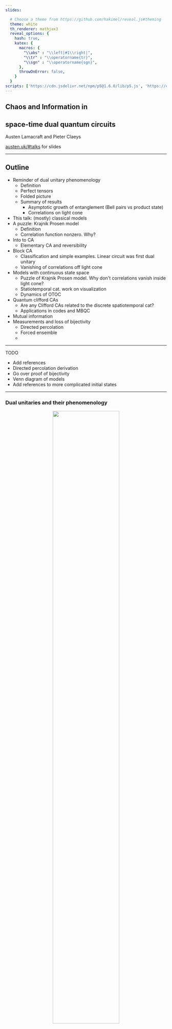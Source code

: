 ```yaml
---
slides:

  # Choose a theme from https://github.com/hakimel/reveal.js#theming
  theme: white
  th_renderer: mathjax3
  reveal_options: {
    hash: true,
    katex: {
      macros: {
        "\\abs" : "\\left|#1\\right|",
        "\\tr" : "\\operatorname{tr}",
        "\\sgn" : "\\operatorname{sgn}",
      },
      throwOnError: false,
    }
  }
scripts: ['https://cdn.jsdelivr.net/npm/p5@1.6.0/lib/p5.js', 'https://cdn.jsdelivr.net/npm/mathjs@11.7.0/lib/browser/math.min.js']
---
```


## Chaos and Information in 
## space-time dual quantum circuits

Austen Lamacraft and Pieter Claeys

[austen.uk/#talks](https://austen.uk/#talks) for slides


---

## Outline

- Reminder of dual unitary phenomenology
  - Definition
  - Perfect tensors
  - Folded picture
  - Summary of results
    - Asymptotic growth of entanglement (Bell pairs vs product state)
    - Correlations on light cone
- This talk: (mostly) classical models
- A puzzle: Krajnik Prosen model
  - Definition
  - Correlation function nonzero. Why? 
- Into to CA
  - Elementary CA and reversibility
- Block CA
  - Classification and simple examples. Linear circuit was first dual unitary
  - Vanishing of correlations off light cone
- Models with continuous state space
  - Puzzle of Krajnik Prosen model. Why don't correlations vanish inside light cone?
  - Statiotemporal cat. work on visualization
  - Dynamics of OTOC
- Quantum clifford CAs
  - Are any Clifford CAs related to the discrete spatiotemporal cat?
  - Applications in codes and MBQC
- Mutual information
- Measurements and loss of bijectivity
  - Directed percolation 
  - Forced ensemble 
  - 

---

TODO

- Add references
- Directed percolation derivation
- Go over proof of bijectivity
- Venn diagram of models
- Add references to more complicated initial states

---
  
### Dual unitaries and their phenomenology 

<figure align="center">
<img src="assets/circuit.png" width="70%"/>
</figure>


---

### Expectation values

- Evaluate $\bra{\Psi}\mathcal{O}\ket{\Psi}=\bra{\Psi_0}\mathcal{U}^\dagger\mathcal{O}\mathcal{U}\ket{\Psi_0}$ for local $\mathcal{O}$

 
<div align="center"> 
<object data="../new-rules-tum/assets/expectation.svg" type="image/svg+xml" width='600'></object>
</div>

---

### Folded picture


<figure align="center">
<img src="../new-rules-tum/assets/diag_folded.png" width="60%">
</figure>

- After folding, lines correspond to two indices / 4 dimensions 

---

### Unitarity in folded picture

- Circle denotes $\delta_{ab}$

<figure align="center">
<img src="../new-rules-tum/assets/folded-unitarity.png" width="60%">
</figure>

---

### $\bra{\Psi}\mathcal{O}\ket{\Psi}$ in folded picture

- Emergence of "light cone"

<object data="../new-rules-tum/assets/folded-expectation.svg" type="image/svg+xml"></object>

---

### Reduced density matrix

- Expectation values in region $A$ evaluated using *reduced density matrix*

$$
\rho_A = \operatorname{tr}\_{\bar A}\left[\ket{\Psi}\bra{\Psi}\right]=\operatorname{tr}_{\bar A}\left[\mathcal{U}\ket{\Psi_0}\bra{\Psi_0}\mathcal{U}^\dagger\right]
$$

<object data="../new-rules-tum/assets/reduced-density-matrix.svg" type="image/svg+xml"></object>


---

### Toy model 

<figure align="center">
<img src="../new-rules-tum/assets/bell-swap.png" width="100%"/>
</figure>

- For a Bell pair consisting of qubits at sites $m$ and $n$:

  - If $n\in A$, $m\in\bar A$, $\rho_A$ has factor $\mathbb{1}_n$. 

  - If $m, n\in A$ they contribute a factor $\ket{\Phi^+}\_{nm}\bra{\Phi^+}\_{nm}$ (pure)

- Only first case contributes to `$
 S_A = \min(4\lfloor t/2\rfloor, |A|) \text{ bits}
$`

---
  

### Dual unitary gates

- Impose additional restriction

<figure align="center">
<img src="../new-rules-tum/assets/folded-dual-unitarity.png" width="60%">
</figure>

- [Gopalakrishnan and Lamacraft (2012)](https://journals.aps.org/prb/abstract/10.1103/PhysRevB.100.064309), [Bertini, Kos, and Prosen (2019)](https://journals.aps.org/prl/abstract/10.1103/PhysRevLett.123.210601)

---

## $\rho_A$ via dual unitarity

- 8 sites; 4 layers

<object data="../new-rules-tum/assets/A-entropy-quantum.svg" type="image/svg+xml"></object>

- $\rho_A$ is unitary transformation of
  
$$
  \mathbb{1}\otimes\mathbb{1}\otimes\mathbb{1}\otimes\mathbb{1}\otimes\mathbb{1}\otimes\mathbb{1}\otimes\mathbb{1}\otimes\mathbb{1}
$$

---

## Shallower...

<object data="../new-rules-tum/assets/A-entropy-quantum-shallower.svg" type="image/svg+xml"></object>

- $\rho_A$ is unitary transformation of 
  
$$
\mathbb{1}\otimes\mathbb{1}\ket{\Phi^+}\bra{\Phi^+}\otimes\ket{\Phi^+}\bra{\Phi^+}\otimes\mathbb{1}\otimes\mathbb{1}
$$

---

### General case

- RDM is unitary transformation of 

$$
\rho_0=\overbrace{\frac{\mathbb{1}}{2}\otimes \frac{\mathbb{1}}{2} \cdots }^{t-1} \otimes\overbrace{\ket{\Phi^+}\bra{\Phi^+} \cdots }^{N_A/2-t+1 } \otimes \overbrace{\frac{\mathbb{1}}{2}\otimes \frac{\mathbb{1}}{2} \cdots }^{t-1}
$$

- RDM has $2^{\min(2t-2,N_A)}$ non-zero eigenvalues all equal to $\left(\frac{1}{2}\right)^{\min(2t-2,N_A)}$


- Converse – maximal entanglement growth implies dual unitary gates – recently proved by [Zhou and Harrow (2022)](https://arxiv.org/abs/2204.10341)

---

## Thermalization

- After $N_A/2 + 1$ steps, reduced density matrix is $\propto \mathbb{1}$

- All expectations (with $A$) take on infinite temperature value

---

### The dual unitary family

- $4\times 4$ unitaries are 16-dimensional

- Family of dual unitaries is 14-dimensional
 
- Includes *kicked Ising model* at particular values of couplings
  
- Dual unitaries not "integrable" but have enough structure to allow many calculations

---

## Floquet theory: kicked Ising model

- Time dependent Hamiltonian with kicks at $t=0,1,2,\ldots$.

`$$
\begin{aligned}
H_{\text{KIM}}(t) = H_\text{I}[\mathbf{h}] + \sum_{m}\delta(t-n)H_\text{K}\\
H_\text{I}[\mathbf{h}]=\sum_{j=1}^L\left[J Z_j Z_{j+1} + h_j Z_j\right],\qquad H_\text{K} &= b\sum_{j=1}^L X_j,
\end{aligned}
$$`

- "Stroboscopic" form of $U(t)=\mathcal{T}\exp\left[-i\int^t H_{\text{KIM}}(t') dt'\right]$

`$$
\begin{aligned}
  U(n_+) &= \left[U(1_+)\right]^n,\qquad U(1_-) = K I_\mathbf{h}\\
  I_\mathbf{h} &= e^{-iH_\text{I}[\mathbf{h}]}, \qquad K = e^{-iH_\text{K}}
\end{aligned}
$$`

---

## KIM as a circuit

<p align="center">
<img src="../new-rules-tum/assets/kim-circuit.png" width="200"/>
</p>

`$$
\begin{aligned}
  \mathcal{K} &= \exp\left[-i b X\right]\\
  \mathcal{I} &= \exp\left[-iJ Z_1 Z_2 -i \left(h_1 Z_1 + h_2 Z_2\right)/2\right].
\end{aligned}
$$`

---


### Entanglement Growth for Self-Dual KIM

- [Bertini, Kos, Prosen (2019)](https://journals.aps.org/prx/abstract/10.1103/PhysRevX.9.021033) found that when $|J|=|b|=\pi/4$

$$
\lim_{L\to\infty} S_A =\min(2t-2,N_A)\log 2,
$$

- __Any $h_j$__; initial $Z_j$ product state

<p align="center">
<img src="../new-rules-tum/assets/bertini.png" width="500"/>
</p>

---

## Dual unitarity

- Recall KIM has circuit representation

<p align="center">
<img src="../new-rules-tum/assets/kim-circuit.png" width="200"/>
</p>

`$$
\begin{aligned}
  \mathcal{K} &= \exp\left[-i b X\right]\\
  \mathcal{I} &= \exp\left[-iJ Z_1 Z_2 -i \left(h_1 Z_1 + h_2 Z_2\right)/2\right].
\end{aligned}
$$`

- At $|J|=|b|=\pi/4$ model is dual unitary

---

## 'KIM' property

<p align="center">
<img src="../new-rules-tum/assets/fig_KIMidentity.png" width="600"/>
</p>

- ($q=2$ here) Not satisfied by e.g. $\operatorname{SWAP}$

- Maps product states to maximally entangled (Bell) states

- Product initial states also work for KIM!

- [Piroli _et al_ (2020)](https://journals.aps.org/prb/abstract/10.1103/PhysRevB.101.094304) studied more general initial states

---

### Correlation functions

- Infinite temperature correlator $\tr\left[\sigma^\alpha_x(x,t)\sigma^\beta(y,0)\right]$

<figure align="center">
<img src="assets/correlator.png" width="100%"/>
</figure>

- [Bertini, Kos, and Prosen (2019)](https://journals.aps.org/prl/abstract/10.1103/PhysRevLett.123.210601): dual unitarity means correlations vanish _inside_ light cone!

---

### Krajnik-Prosen model

- _Classical_ circuit

`$$
\begin{align*}
\Phi_{\tau}\left(\mathbf{S}_{1}, \mathbf{S}_{2}\right) &=\frac{1}{\sigma^{2}+\tau^{2}}\left(\sigma^{2} \mathbf{S}_{1}+\tau^{2} \mathbf{S}_{2}+\tau \mathbf{S}_{1} \times \mathbf{S}_{2}, \sigma^{2} \mathbf{S}_{2}+\tau^{2} \mathbf{S}_{1}+\tau \mathbf{S}_{2} \times \mathbf{S}_{1}\right) \\
\mathbf{S}_1^2&=\mathbf{S}_1^2=1\qquad \sigma^{2} =\frac{1}{2}\left(1+\mathbf{S}_{1} \cdot \mathbf{S}_{2}\right)
\end{align*}
$$`
<figure align="center">
<img src="../new-rules-tum/assets/krajnik-prosen-circuit.png" width="50%"/>
<figcaption>
From <a href="https://link.springer.com/article/10.1007/s10955-020-02523-1">Krajnik and Prosen (2020)</a> 
<figcaption>
</figure>


---

### "Space-time duality" of KP model

<figure align="center">
<img src="assets/kp-dual.png" width="50%"/>
<figcaption>
From <a href="https://link.springer.com/article/10.1007/s10955-020-02523-1">Krajnik and Prosen (2020)</a> 
<figcaption>
</figure>

- $\tilde\Phi_\tau$ coincides with $\Phi_\tau$ after flipping

$$
\mathbf{S}_x^t \longrightarrow \tilde{\mathbf{S}}_x^t = (-1)^{x+t+1}\mathbf{S}_x^t
$$

---

### Nonzero correlations in the KP model

<figure align="center">
<img src="assets/kp-correlations.png" width="50%"/>
<figcaption>
From <a href="https://link.springer.com/article/10.1007/s10955-020-02523-1">Krajnik and Prosen (2020)</a> 
<figcaption>
</figure>

<p align="center" class="fragment">
<strong>Model is not space-time dual in same sense as dual unitary circuits!</strong>
</p>


---

## Outline

- Cellular automata: elementary, block, reversible, etc.

- Space-time duality for CA

- Models with continuous state space

- Clifford circuits

---

### Conway's Game of Life

<script type="module">
import life from "./assets/life.js"
const lifeSketch = new p5(life, "life")
Reveal.on( 'slidechanged', event => {
  if (!!event.currentSlide.querySelector("#conways-game-of-life")) {
    lifeSketch.loop()
  }
  else {
    lifeSketch.noLoop()
  }
} );
</script>

<figure align="center">
<div id="life" style="display: inline-block; position: relative"></div>
</figure>

  1. Any live cell with two or three live neighbours survives
  2. Any dead cell with three live neighbours becomes a live cell
  3. All other live cells die in the next generation

---

### Elementary cellular automata

- "Space" is one dimension with cells $x_n=0,1$ $n\in\mathbb{Z}$

- Update cells every time step depending on cells in **neighborhood** 

- Neighborhood is cell and two neighbors for _elementary_ CA

---

- Update specified by function 

$$
f:\\{0,1\\}^3\longrightarrow \\{0,1\\}.
$$

$$
x^{t+1}_{n} = f(x^{t}\_{n-1},x^{t}\_{n},x^{t}\_{n+1})
$$

- How many possible functions?

---

### Wolfram's rules 

- Domain of $f$ is $2^3=8$ possible values for three cells

- $2^8=256$ possible choices for the function $f$

- List outputs corresponding to inputs: 111, 110, ... 000

|111	| 110 |	101	| 100 |	011 |	010 |	001 |	000	|
|---	| --- |	---	| --- |	--- |	--- |	--- |	---	|
| 0   |	1   | 	1 | 	0 | 	1	|   1 | 	1 | 	0 |	

- Interpret as binary number: this one is [Rule 110](https://en.wikipedia.org/wiki/Rule_110)

---

### Elementary CA

- Many behaviors, from ordered (Rule 18) to chaotic (Rule 30)

<script type="module">
import elementary from "./assets/elementary-ca.js"
const ecaSketch = new p5(elementary, "elementary-ca-demo")
Reveal.on( 'slidechanged', event => {
  if (!!event.currentSlide.querySelector("#elementary-ca")) {
    ecaSketch.loop()
  }
  else {
    ecaSketch.noLoop()
  }
} );
</script>

<figure align="center">
<div id="elementary-ca-demo" style="display: inline-block; position: relative"></div>
</figure>


- Rule 110 is capable of universal computation!

---

<figure align="center">
<img src="../new-rules-tum/assets/twenty-years-of-nks.png" width="400"/>
<figcaption> </figcaption>
</figure>

---

<p align="center">
<img src="../new-rules-tum/assets/cambridge-north.png" width="500" style="display: inline-block"/>
</p>


---

<blockquote class="twitter-tweet"><p lang="en" dir="ltr">give each pixel a random Pokemon type, and then battle pixels against their neighbors, updating each pixel with the winning type (using the Pokemon type chart)<br><br>we quickly see areas of fire &gt; water &gt; grass &gt; fire, electric sweeping over, ground frontiers taking over etc etc <a href="https://t.co/BHgQuKRApR">pic.twitter.com/BHgQuKRApR</a></p>&mdash; Matt Henderson (@matthen2) <a href="https://twitter.com/matthen2/status/1543226572592783362?ref_src=twsrc%5Etfw">July 2, 2022</a></blockquote> <script async src="https://platform.twitter.com/widgets.js" charset="utf-8"></script>


---

### CAs as model physics

- Notion of a causal "light cone" (45 degree lines)

- Variety of possible behaviors: chaos, periodicity, ...

---

### Chaos

- Rapid growth of small differences between two trajectories

<script type="module">
import difference from "./assets/ca-difference.js"
const diffSketch = new p5(difference, "difference")
Reveal.on( 'slidechanged', event => {
  if (!!event.currentSlide.querySelector("#chaos")) {
    diffSketch.loop()
  }
  else {
    diffSketch.noLoop()
  }
} );
</script>

<figure align="center">
<div id="difference" style="display: inline-block; position: relative"></div>
</figure>


- Smallest change: flip one site and monitor $z^t\equiv x^t\oplus y^t$

---

### Chaos phenomenology 

- No exponential growth (c.f. [Lyapunov exponent](https://en.wikipedia.org/wiki/Lyapunov_exponent) in continuous systems)

- Track number of differences ([Hamming distance](https://en.wikipedia.org/wiki/Hamming_distance)) between trajectories

- Propagating "front" cannot exceed "speed of light": generally slower

---

### Theory?

- No chance of solving the dynamics of any one CA

- Looking for *generic* properties: natural to consider *ensembles*
  
    - of initial conditions
    - of rules

---

### Probabilistic CA

- Choose rules iid for each site and instant

<script type="module">
import pca from "./assets/pca-chaos.js"
const pcaSketch = new p5(pca, "pca-chaos")
Reveal.on( 'slidechanged', event => {
  if (!!event.currentSlide.querySelector("#probabilistic-ca")) {
    pcaSketch.loop()
  }
  else {
    pcaSketch.noLoop()
  }
} );
</script>

<figure align="center">
<div id="pca-chaos" style="display: inline-block; position: relative"></div>
</figure>

- Cell values are now white noise

---

### Exploring ensemble

- Fluctuations of front are larger and average speed $<$ maximum

- Interesting variation: choose output $1$ with probability $p$

- $p\neq 1/2$ makes dynamics less *one-to-one*. What happens?

<script type="module">
import pcaPerc from "./assets/pca-percolation.js"
const pcaPercSketch = new p5(pcaPerc, "pca-percolation")
Reveal.on( 'slidechanged', event => {
  if (!!event.currentSlide.querySelector("#exploring-ensemble")) {
    pcaPercSketch.loop()
  }
  else {
    pcaPercSketch.noLoop()
  }
} );
</script>

<figure align="center">
<div id="pca-percolation" style="display: inline-block; position: relative"></div>
</figure>

---

### Phase transition 

- For $0.25\lesssim p\lesssim 0.75$ front propagates to infinity

- Outside this region, front dies out

- In finite system two copies *always* merge after exponentially long time

---

### Markov chain on $z^t\equiv x^t\oplus y^t$


- If inputs differ, $z^{t+1}_n=1$ with probability $2p(1-p)$ ([Derrida and Stauffer (1986)](https://iopscience.iop.org/article/10.1209/0295-5075/2/10/001/meta))


<figure align="center">
<img src="../new-rules-tum/assets/extended-lattice.png" width="50%"/>
</figure>

- $z^{t+1}\_{n}=1$ only if at least one of $z^t\_{n\pm 1}=1$

---

- Seek connected cluster of sites occupied with probability $x=2p(1-p)$

- This is (site) [directed percolation](https://en.wikipedia.org/wiki/Directed_percolation)

- $x\leq 1/2< x_\text{crit}\sim 0.706$ on square lattice: require NN neighbors

- Similar phenomenon in coupled map lattices: ["synchronization of extended chaotic systems"
](http://www.scholarpedia.org/article/Synchronization_of_extended_chaotic_systems)

---

### Classical version of MIPT?

- Measurements purify state; analogous to non-injective rules in CA

- It was a surprise that a mixed state survives finite measurement rate

- But... a chaotic front survives non-injective rules (up to a point)

---

### "MIPT" in classical system

<figure align="center">
<img src="../new-rules-tum/assets/willsher-pd.png" width="40%"/>
<figcaption>
Source:  <a href="https://journals.aps.org/prb/abstract/10.1103/PhysRevB.106.024305">Willsher <it> et al.</it></a> 
<figcaption>
</figure>

- c.f. [Iaconia, Lucas, Chen (2020)](https://journals.aps.org/prb/abstract/10.1103/PhysRevB.102.224311)

- Analogous to  *forced* version of transition ([Nahum *et al.* (2021)](https://journals.aps.org/prxquantum/abstract/10.1103/PRXQuantum.2.010352))

---

### Reversibility 

- No elementary CAs are reversible (bijective)!

- Reversibility is undecidable above one spatial dimension

- $∃$ reversible constructions

---

### Block cellular automaton

<figure align="center">
<img src="../new-rules-tum/assets/Margolus_block_neighborhood.svg" width="30%"/>
</figure>

- Partition cells into blocks (Margolus neighborhoods) 
- Apply invertible mapping to block
- Alternate overlapping partitions

---

### Spacetime representation

<p align="center">
<img src="../new-rules-tum/assets/circuit.png" width="500" style="display: inline-block"/>
</p>

-  Blue squares: invertible mapping on states of two sites: 00, 01, 10, 11

---

<div>
<blockquote class="twitter-tweet" align="center"><p lang="en" dir="ltr">given these four jigsaw pieces, there is only one way to fill in the rest of the puzzle. The solution ends up drawing a Sierpinski triangle. Can you see why? <a href="https://t.co/OvxVz2oehy">pic.twitter.com/OvxVz2oehy</a></p>&mdash; Matt Henderson (@matthen2) <a href="https://twitter.com/matthen2/status/1529552315337818112?ref_src=twsrc%5Etfw">May 25, 2022</a><script async src="https://platform.twitter.com/widgets.js" charset="utf-8"></script>
</div>

---

## 24 reversible models

- Each block a permutation of 00, 01, 10, 11

- $4!=24$ blocks

- Order:

  0. (0123)
  1. (0132)
  2. (0213), and so on 

- Block 2 is the map $(00, 01, 10, 11) ⟶ (00, 10, 01, 11)$ (SWAP)

---

### Reversible CA

<script type="module">
import block from "./assets/block-ca.js"
const blockSketch = new p5(block, "block")
Reveal.on( 'slidechanged', event => {
  if (!!event.currentSlide.querySelector("#reversible-ca")) {
    blockSketch.loop()
  }
  else {
    blockSketch.noLoop()
  }
} );
</script>

<figure align="center">
<div id="block" style="display: inline-block; position: relative"></div>
</figure>


---

### Ensemble of block CAs

- Results qualitatively similar to chaotic phase of of PCA

- No phase transition because all blocks are reversible

---

### Circuit notation

$$
f:\Sigma\times\Sigma \longrightarrow\Sigma\times\Sigma, \qquad \Sigma=\\{0,1\\}
$$

$$
(c,d) = f(a,b) 
$$

<figure align="center">
<img src="assets/purple-gate.png" width="20%">
</figure>

$$
F_{ab,cd} = \begin{cases}
    1  & \text{if } (c,d) = f(a,b) \\\
    0 & \text{otherwise}
\end{cases}
$$

---

- If $f(\cdot,\cdot)$ is one-to-one:

$$
\sum_{a,b} F_{cd,ab} = \sum_{c,d} F_{cd,ab} = 1
$$


<figure align="center">
<img src="../new-rules-tum/assets/folded-unitarity.png" width="60%">
</figure>

- Circle indicates sum over index

---

- Relaxing 0-1 constraint gives _bistochastic_ matrices

- Every bistochastic matrix is a (nonunique) convex combination of permutations (Birkhoff—von Neumann)

- Interpret Markov chain as probabilistic BCA

---

### Dual reversibility

- What is analog of dual unitarity?

- If $(c,d)=f(a,b)$ require bijection $\tilde f$ satisfying $(d,b)=\tilde f(c,a)$

<figure align="center">
<img src="assets/purple-gate.png" width="20%">
</figure>

---

- In terms of $F_{ab,cd}$

$$
\sum_{a,c} F_{cd,ab} = \sum_{b,d} F_{cd,ab} = 1,
$$

<figure align="center">
<img src="../new-rules-tum/assets/folded-dual-unitarity.png" width="60%">
</figure>

---

### Equivalent formulation

<figure align="center">
<img src="assets/purple-gate.png" width="20%">
</figure>

- Write 

$$
\begin{align*}
f(a,b)=(f_c(a,b),f_d(a,b))\\\
\tilde f(c,a)=(\tilde f_d(c,a),\tilde f_b(c,a))
\end{align*}
$$ 

- Dual reversibility implies that the maps $f_c(a,\cdot)$ and $f_d(\cdot,b)$ are bijections across diagonal

---

- First: $f_d(\cdot,b)$ is injective because $\tilde f$ is injective and if $b$ – one of the outputs of $\tilde f$ – is held fixed, the other output $d$ must change when the input $a$ changes. Second: $f_d(\cdot,b)$ is surjective because $\tilde f^{-1}$ exists. The bijectivity of $f_c(a,\cdot)$ follows from the same argument with the roles of $\tilde f$ and $\tilde f^{-1}$ reversed.

---

### Three state models 

- Of the 24 reversible blocks for two states, 12 are dual reversible

- Three states: [Borsi and Pozsgay (2022)](https://journals.aps.org/prb/abstract/10.1103/PhysRevB.106.014302) find 227 DR models 

<script type="module">
import threeComponent from "./assets/three-component-dual-reversible.js"
const threeComponentSketch = new p5(threeComponent, "three-component")
Reveal.on( 'slidechanged', event => {
  if (!!event.currentSlide.querySelector("#three-state-models")) {
    threeComponentSketch.loop()
  }
  else {
    threeComponentSketch.noLoop()
  }
} );
</script>

<figure align="center">
<div id="three-component" style="display: inline-block; position: relative "></div>
</figure>

---

### Dynamics of difference?

- For $N=2$ dynamics of $z_t=x_t\oplus y_t$ independent of $x_t$ (or $y_t$)

- Recurrence time always $\propto L$ (instead of double exponential)

- Edge corresponds to the stationary state of a Markov process (c.f. [Claeys and Lamacraft (2020)](https://journals.aps.org/prresearch/abstract/10.1103/PhysRevResearch.2.033032) for quantum case)


---

### The linear block

$$
(c,d) = f(a,b) = (a + b, a - b)\, \mod 3
$$

- Original dual unitary circuit from [Hosur *et al.*](https://link.springer.com/article/10.1007/JHEP02(2016)004)
- Unusual behavior of recurrence time
  - For $L = 2\times 3^m$ have $T_\text{recur}=2L$
  - [Borsi and Pozsgay](https://journals.aps.org/prb/abstract/10.1103/PhysRevB.106.014302) prove using Fourier analysis over finite fields

--- 

### Origin of "fractal" recurrence

<figure align="center">
<img src="../new-rules-tum/assets/linear-model-recurrence.png" width="30%"/>
<figcaption>
$L=54=2\times 3^3$, $T_\text{recur}=2L=108$</a> 
<figcaption>
</figure>

---


Recurrence time and self similarity

Hosur earlier version

See also G¨utschow, Johannes and Nesme, Vincent and Werner,
Reinhard F., “Self-similarity of cellular automata on
Abelian groups,” Journal of Cellular Automata, vol 7,
2012, pp 83–113

---

### Mutual information 

- Disjoint regions $A$ and $\bar A$: how much does one tell about the other?

- Use [mutual information](https://en.wikipedia.org/wiki/Mutual_information): measure of dependence of random variables 
  
- Suggested in this context by [Pizzi *et al.* (2022)](https://journals.aps.org/prb/abstract/10.1103/PhysRevB.106.214303)
  
--- 

- MI defined as
$$
I(X;Y) \equiv S(X) + S(Y) - S(X,Y)
$$
  - $S(X)$ is entropy of $p_X(x)$; marginal distribution of $X$
  - $S(Y)$ is entropy of $p_Y(y)$; marginal distribution of $Y$
  - $S(X,Y)$ is entropy of joint distribution $p_{(X,Y)}(x,y)$

- Vanishes if $p_{(X,Y)}(x,y)=p_X(x)p_Y(y)$
 
---

<figure align="center">
<img src="assets/pizzi.png" width="100%">
<figcaption>
Source:  <a href="https://journals.aps.org/prb/abstract/10.1103/PhysRevB.106.214303">Pizzi <it> et al.</it></a> 
<figcaption>
</figure>

---

### Simple example

- Suppose either $X=Y=1$ or $X=Y=0$, with equal probability

`$$
\begin{align*}
p_{(X,Y)}(0,0)&=p_{(X,Y)}(1,1)=1/2\\
 p_{(X,Y)}(1,0)&=p_{(X,Y)}(0,1)=0
\end{align*}
$$`
  
$$
I(X;Y)=S(X) + S(Y) - S(X,Y)= 1+1-1=1 \text{ bit}
$$

---

### Toy model (classical reprise)

<figure align="center">
<img src="../new-rules-tum/assets/bell-swap.png" width="100%"/>
</figure>

- Initial distribution factorizes over correlated pairs
- Apply SWAPs
- 1 bit MI for every pair with one member in $A$ and one in $\bar A$

$$
I(A;\bar A) = \min(4\lfloor t/2\rfloor, |A|) \text{ bits}
$$

- $|A|$ is (even) number of sites in $A$

---

### Comments

- Total entropy conserved (c.f Liouville's theorem)

- Entropy of initial distribution is half max, but entropy $S(A)$ saturates at maximal value (thermalization in time $\sim |A|/2$)
   
- This model is *not so special!* Any of the dual reversible BCAs behaves *exactly the same!* 

<p align="center" class="fragment">
<strong>Graphical proof same as for dual unitaries</strong>
 
---

- $S(A)$ for 8 central sites
- Marginalize over $\bar A$

<object data="../new-rules-tum/assets/A-entropy-quantum-shallower.svg" type="image/svg+xml"></object>

- After using dual reversibility, result is reversible automaton applied to initial state with $S(A)=6$ bits

---

### Correlations

Something something

---

## Models with continuous state space

 $$
 f:\Sigma\times\Sigma \longrightarrow\Sigma\times\Sigma
 $$

 - Reversible: $f$ must be a bijection, so inverse $f^{-1}$ exists
 
 - Probability distribution $p(a,b)$ on two sites is mapped to a distribution
$$
p_f(c,d) = |\det Df|^{-1} p(f^{-1}(c,d)),
$$
$Df$ is Jacobian matrix

- Impose $|Df|=1$ so that uniform (infinite temperature) distribution is preserved 

---

### Landau—Lifshitz circuit

- [Krajnik and Prosen (2020)](https://link.springer.com/article/10.1007/s10955-020-02523-1) studied integrable model

`$$
\begin{align*}
\Phi_{\tau}\left(\mathbf{S}_{1}, \mathbf{S}_{2}\right) &=\frac{1}{\sigma^{2}+\tau^{2}}\left(\sigma^{2} \mathbf{S}_{1}+\tau^{2} \mathbf{S}_{2}+\tau \mathbf{S}_{1} \times \mathbf{S}_{2}, \sigma^{2} \mathbf{S}_{2}+\tau^{2} \mathbf{S}_{1}+\tau \mathbf{S}_{2} \times \mathbf{S}_{1}\right) \\
\sigma^{2} &:=\frac{1}{2}\left(1+\mathbf{S}_{1} \cdot \mathbf{S}_{2}\right)
\end{align*}
$$`

- _Symplectic map_ on $S^2\times S^2$

---

### Dual reversibility

<figure align="center">
<img src="assets/purple-gate.png" width="20%">
</figure>

- As before $(d,b) = \tilde f(c,a)$. Require $|D \tilde f|=1$

- Discrete case: bijectivity of $\tilde f$ equivalent to existence of diagonal bijections $f_c(a,\cdot):\Sigma_b\longrightarrow \Sigma_c$ and $f_d(\cdot,b):\Sigma_a\longrightarrow \Sigma_d$

- Continuous case: additional condition: bijections have unit determinant

---

### Proof

- Recall 
$$
p_f(c,d) = |\det Df|^{-1} p(f^{-1}(c,d)),
$$
- Equivalent to 
$$
p_f(c,d) = \int \delta((c,d)-f(a,b)) p(a,b)\, d\mu(a) d\mu(b)
$$
$$
1 = \int \delta((c,d)-f(a,b))\\, d\mu(a) d\mu(b)
$$
<figure align="center">
<img src="../new-rules-tum/assets/folded-unitarity.png" width="60%">
</figure>

---

- $|D\tilde f|=1$ guarantees that  

$$
1 = \int \delta((d,b)-\tilde f(c,a))\\, d\mu(a) d\mu(c)
$$
- _Not_ analog of
<figure align="center">
<img src="../new-rules-tum/assets/folded-dual-unitarity.png" width="60%">
</figure>

- Even if $(c,d)=f(a,b)$ and $(d,b)=\tilde f(c,a)$:
$$
\delta((c,d)-f(a,b))\neq \delta((d,b)-\tilde f(c,a))
$$

---

### Necessary condition

$$
\delta((c,d)-f(a,b))= \delta((d,b)-\tilde f(c,a))
$$

- Requires diagonal bijections satisfy 

$$
|Df_c(a,\cdot)|=1\qquad |Df_d(\cdot,b)|=1
$$

<figure align="center">
<img src="assets/purple-gate.png" width="20%">
</figure>

- _Not_ satisfied by Krajnik—Prosen model!

---

## Symplectic dynamics

- State space $\Sigma$ is symplectic manifold with symplectic form $\omega$

- $f:\Sigma\times\Sigma\longrightarrow\Sigma\times\Sigma$ obeys $f^{*}(\omega_1+\omega_2)=\omega_1+\omega_2$

- $\omega$ has (locally) canonical form

$$
\omega = \sum_{i=1}^{n} dx_i\wedge dy_i
$$

- $Df$ is symplectic matrix

`$$
\begin{align*}
Df^T \Omega Df &= \Omega\qquad \Omega \equiv\operatorname{diag}(\omega,\omega)\\
\omega &= \begin{pmatrix}
    0 & \mathbb{1}_n \\
    -\mathbb{1}_n & 0
    \end{pmatrix}
\end{align*}
$$`

---

- Rearranging gives condition on spatial Jacobian $D\tilde f$
$$
    D\tilde f^T\operatorname{diag}(\omega,-\omega) D\tilde f = \operatorname{diag}(-\omega,\omega).
$$

- $\tilde f$ not symplectic but may be made so by composing with pair of maps $\tau_{1,2}$ that reverse signs of $\omega_1$ and $\omega_2$ e.g. $\tau_{1,2}$ $y_i\to -y_i$

- $\tau_2\circ \tilde f\circ \tau_1$ is then symplectic

- In Krajnik—Prosen model this corresponds to
$$
\mathbf{S}_x^t \longrightarrow \tilde{\mathbf{S}}_x^t = (-1)^{x+t+1}\mathbf{S}_x^t
$$

- _Any_ symplectic map volume preserving in spatial direction

---

### Arnold's Cat map

- Area preserving (symplectic) linear map on torus

`$$
\mathcal{K}:\begin{pmatrix}
x \\
y
\end{pmatrix}\longrightarrow
\begin{pmatrix}
    a & 1 \\
    ab - 1 & b
    \end{pmatrix}
\begin{pmatrix}
    x \\
    y
    \end{pmatrix}\qquad \mod 1
$$`

- Chaotic when one Lyapunov exponent exceeds one for $|a+b|>2$.
- Common choice $a=2$, $b=1$

<figure align="center">
<img src="assets/cat-map.png" width="30%"/>
<figcaption>
Source:  <a href="https://en.wikipedia.org/wiki/Arnold%27s_cat_map">Wikipedia</it></a> 
<figcaption>
</figure>

---
<script type="module">
import catMap from "./assets/cat.js"
const catMapSketch = new p5(catMap, "cat map")
Reveal.on( 'slidechanged', event => {
  if (!!event.currentSlide.querySelector("#cat-map")) {
    catMapSketch.loop()
  }
  else {
    catMapSketch.noLoop()
  }
} );
</script>

<figure align="center">
<div id="cat map" style="display: inline-block"></div>
</figure>

---

### Spatiotemporal cat

- [Gutkin and Osipov (2016)](https://iopscience.iop.org/article/10.1088/0951-7715/29/2/325) define map on $N$ copies of torus

- Coupling between sites via
`$$
\begin{align*}
x_{n}&\longrightarrow x_n \\
y_{n}&\longrightarrow y_n - x_{n-1} - x_{n+1} - V'(x_n)
\end{align*}\qquad \mod 1
$$`
- Generated by Hamiltonian (NB $V(x)$ periodic)
$$
H_\text{c} = \sum_n \left[x_{n} x_{n+1} + V(x_n)\right]
$$

- Alternate with cat maps $\mathcal{K}_n$ on each site

---

### Circuit form


- On neighbouring sites define

`$$
\mathcal{I}_{n,n+1}:\qquad\begin{align}
x_{n}&\longrightarrow x_n,\qquad x_{n+1}\longrightarrow x_{n+1} \\
y_{n}&\longrightarrow y_n - x_{n+1}-V'(x_n)/2\qquad y_{n+1}\longrightarrow y_{n+1} - x_{n}-V'(x_{n+1})/2,\qquad \mod 1,
\end{align}
$$`

<p align="center">
<img src="../new-rules-tum/assets/kim-circuit.png" width="150"/>
</p>

- Satisfies dual reversible property!

---

### Lagrangian pictue

 - "Momenta" $y_n$ can be eliminated to give two-step (Lagrangian) recurrence for $x_{n,t}$:
`$$
[\Delta x]_{n,t} = (a+b-4)x_{n,t} - V'(x_{nt})-m_{n,t} \mod 1
$$`
winding numbers $m_{n,t}$ chosen to ensure $x_{n,t}$ stays in the unit interval and $\Delta$ is the 2D Laplacian

- Symmetry between space and time is evident (but not necessary for dual reversibility)

---

### Vary coupling ($V(x)=0$)

$$
H_\text{c} = J\sum_n x_{n} x_{n+1} \qquad J\in \mathbb{Z}
$$

`$$
\begin{pmatrix}
x_n \\
y_n \\
x_{n+1} \\
y_{n+1}
\end{pmatrix}\longrightarrow
\begin{pmatrix}
a & 1 & -J & 0 \\
J^2 + ab - 1 & b & -J(a+b) & -J \\
-J & 0 & a & 1 \\
-J(a+b) & -J & J^2 + ab -1 & b 
\end{pmatrix}\begin{pmatrix}
x_n \\
y_n \\
x_{n+1} \\
y_{n+1}
\end{pmatrix}
$$`

- Off-diagonal blocks have det $J^2$; diagonals $1-J^2$

---

### Symplectic conservation law

<script type="module" src="./assets/st-cat.js">
</script>

<figure align="center">
<div id="st cat" style="display: inline-block"></div>
</figure>

---

### Clifford circuits and symplectic CA ([Schlingemann _et al_ (2008)](https://aip.scitation.org/doi/full/10.1063/1.3005565))

- Local space $\mathbb{C}^p$ ($p$ prime): $X$ ("shift") and $Z$ ("clock")
$$
X\ket{q} = \ket{q+1},\qquad Z\ket{q}=e^{2\pi iq/p}\ket{q}
$$

- $w(r,k) \equiv X^rZ^k$ satisfy

$$
w(r_1,k_1)w(r_2,k_2) = e^{2\pi i(r_1k_2-r_2k_1)/p}w(r_2,k_2)w(r_1,k_1).
$$

- Clifford unitary maps `$w(r,k)\to w(r',k')$`
`$$
U_\text{c} w(r,k)U^\dagger_{c} = e^{i\theta(r,k)}w(r',k')
$$`

`$$
r_1k_2-r_2k_1 = r'_1k'_2-r'_2k'_1, \mod p
$$`

---

- If
`$$
r_1k_2-r_2k_1 = r'_1k'_2-r'_2k'_1, \mod p
$$`
`$$\begin{pmatrix}
    r' \\
    k'
\end{pmatrix}
=\begin{pmatrix}
    a & b \\
    c & d
\end{pmatrix}\begin{pmatrix}
    r \\
    k   
\end{pmatrix},\mod p
$$`
with $ad-bc=1 \mod p$. Matrix $\in\text{Sp}(2,\mathbb{Z}_p)$. 

- For $N$ sites have $w_N(\textbf{r}, \textbf{k})\equiv\prod_{n=1}^N X^{r_n}Z^{k_n}$, and Clifford unitaries on $N$ sites give symplectic matrix $\text{Sp}(2N,\mathbb{Z}_p)$

- Circuit made of Clifford unitary blocks can therefore be specified by gates taken from $\text{Sp}(4,\mathbb{Z}_p)$. 

---

### Dual unitary Cliffords circuits

<figure align="center">
<img src="assets/sommers-circuit.png" width="60%">
<figcaption>
From <a href="https://arxiv.org/abs/2210.10808">Sommers <it> et al.</it> (2022)</a> 
<figcaption>
</figure>

---

### Sommers _et al_ automata

<script type="module">
import sommers from "./assets/sommers-automaton.js"
const sommersSketch = new p5(sommers, "sommers")
Reveal.on( 'slidechanged', event => {
  if (!!event.currentSlide.querySelector("#sommers-_et-al_-automata")) {
    sommersSketch.loop()
  }
  else {
    sommersSketch.noLoop()
  }
} );
</script>

<figure align="center">
<div id="sommers" style="display: inline-block; ; position: relative"></div>
</figure>

- Correlations  $\tr\left[\sigma^a_x(x,t)\sigma^b(y,0)\right]$ vanish

- OTOC has maximal speed and doesn't broaden ([Claeys and Lamacraft (2020)](https://journals.aps.org/prresearch/abstract/10.1103/PhysRevResearch.2.033032))

---

### Kicked Ising automaton

Use for universal measurement based quantum computing

Figure from Stephen paper

[Stephen _et al_ (2022)](https://arxiv.org/abs/2209.06191)

<figure align="center">
<img src="assets/stephen-measurement.png" width="60%">
<figcaption>
From <a href="https://arxiv.org/abs/2209.06191">Stephen <it> et al.</it> (2022)</a> 
<figcaption>
</figure>